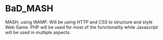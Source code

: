 BaD_MASH
========

MASH, using WAMP.
Will be using HTTP and CSS to structure and style Web Game.
PHP will be used for most of the functionality while Javascript will be used in multiple aspects.